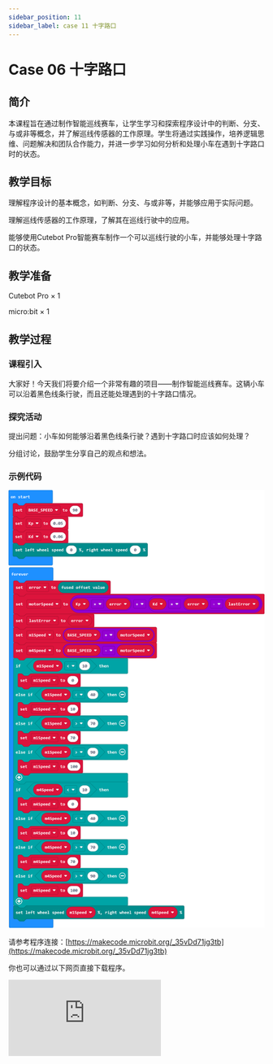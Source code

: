 ```yaml
---
sidebar_position: 11
sidebar_label: case 11 十字路口
---
```


# Case 06 十字路口

## 简介

本课程旨在通过制作智能巡线赛车，让学生学习和探索程序设计中的判断、分支、与或非等概念，并了解巡线传感器的工作原理。学生将通过实践操作，培养逻辑思维、问题解决和团队合作能力，并进一步学习如何分析和处理小车在遇到十字路口时的状态。

[](./images/cutebot-pro-case-11-01.png)

## 教学目标

理解程序设计的基本概念，如判断、分支、与或非等，并能够应用于实际问题。

理解巡线传感器的工作原理，了解其在巡线行驶中的应用。

能够使用Cutebot Pro智能赛车制作一个可以巡线行驶的小车，并能够处理十字路口的状态。


## 教学准备

Cutebot Pro × 1

micro:bit × 1

## 教学过程

### 课程引入

大家好！今天我们将要介绍一个非常有趣的项目——制作智能巡线赛车。这辆小车可以沿着黑色线条行驶，而且还能处理遇到的十字路口情况。

### 探究活动

提出问题：小车如何能够沿着黑色线条行驶？遇到十字路口时应该如何处理？

分组讨论，鼓励学生分享自己的观点和想法。

### 示例代码

![](./images/cutebot-pro-case-11-02.png)


请参考程序连接：[https://makecode.microbit.org/_35vDd71jg3tb](https://makecode.microbit.org/_35vDd71jg3tb)

你也可以通过以下网页直接下载程序。

<div
    style={{
        position: 'relative',
        paddingBottom: '60%',
        overflow: 'hidden',
    }}
>
    <iframe
        src="https://makecode.microbit.org/_35vDd71jg3tb"
        frameborder="0"
        sandbox="allow-popups allow-forms allow-scripts allow-same-origin"
        style={{
            position: 'absolute',
            width: '100%',
            height: '100%',
        }}
    />
</div>



### 案例展示


## 总结与反思

回顾课程内容，提醒学生掌握了哪些知识和技能。

引导学生讨论他们在制作过程中遇到的问题和困难，以及如何解决这些问题。

鼓励学生思考智能赛车制作案例的应用领域和未来发展。

## 延伸活动

让学生尝试改进智能赛车的巡线行驶功能，使其能够应对更复杂的线路和路况。

引导学生设计和实现更复杂的十字路口处理算法，考虑不同交通规则和情况。

鼓励学生思考和讨论智能赛车在日常生活中的实际应用和未来发展前景。
